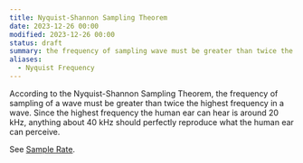 ```yaml
---
title: Nyquist-Shannon Sampling Theorem
date: 2023-12-26 00:00
modified: 2023-12-26 00:00
status: draft
summary: the frequency of sampling wave must be greater than twice the highest frequency in the wave.
aliases:
  - Nyquist Frequency
---
```


According to the Nyquist-Shannon Sampling Theorem, the frequency of sampling of a wave must be greater than twice the highest frequency in a wave. Since the highest frequency the human ear can hear is around 20 kHz, anything about 40 kHz should perfectly reproduce what the human ear can perceive.

See [Sample Rate](sample-rate.md).